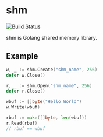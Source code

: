 # shm

[![Build Status](https://travis-ci.org/hidez8891/shm.svg?branch=master)](https://travis-ci.org/hidez8891/shm)

shm is Golang shared memory library.

## Example

```go
w, _ := shm.Create("shm_name", 256)
defer w.Close()

r, _ := shm.Open("shm_name", 256)
defer r.Close()

wbuf := []byte("Hello World")
w.Write(wbuf)

rbuf := make([]byte, len(wbuf))
r.Read(rbuf)
// rbuf == wbuf
```

